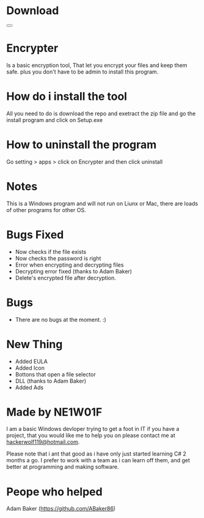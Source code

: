 # Download

<button type="submit" onclick="windows.location.href = 'https://github.com/NE1W01F/Encrypter/archive/master.zip'"></button>


# Encrypter
Is a basic encryption tool, That let you encrypt your files and keep them safe.
plus you don't have to be admin to install this program.

# How do i install the tool
All you need to do is download the repo and exetract the zip file
and go the install program and click on Setup.exe

# How to uninstall the program
Go setting > apps > click on Encrypter and then click uninstall

# Notes
This is a Windows program and will not run on Liunx or Mac,
there are loads of other programs for other OS.

# Bugs Fixed

- Now checks if the file exists
- Now checks the password is right
- Error when encrypting and decrypting files
- Decrypting error fixed (thanks to Adam Baker)
- Delete's encrypted file after decryption.

# Bugs

- There are no bugs at the moment. :)

# New Thing
- Added EULA
- Added Icon
- Bottons that open a file selector
- DLL (thanks to Adam Baker)
- Added Ads

# Made by NE1W01F
I am a basic Windows devloper trying to get a foot in IT
if you have a project, that you would like me to help you
on please contact me at hackerwolf119@hotmail.com.

Please note that i ant that good as i have only just started
learning C# 2 months a go. I prefer to work with a team as i
can learn off them, and get better at programming and making
software.

# Peope who helped
Adam Baker (https://github.com/ABaker86)

